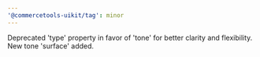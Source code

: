 ```yaml
---
'@commercetools-uikit/tag': minor
---
```


Deprecated 'type' property in favor of 'tone' for better clarity and flexibility. New tone 'surface' added.
